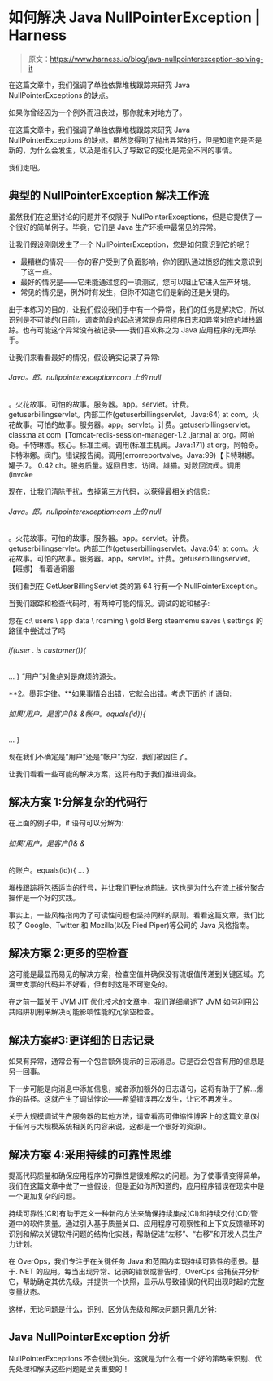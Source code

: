 # 如何解决 Java NullPointerException | Harness

> 原文：<https://www.harness.io/blog/java-nullpointerexception-solving-it>

在这篇文章中，我们强调了单独依靠堆栈跟踪来研究 Java NullPointerExceptions 的缺点。

如果你曾经因为一个例外而沮丧过，那你就来对地方了。

在这篇文章中，我们强调了单独依靠堆栈跟踪来研究 Java NullPointerExceptions 的缺点。虽然您得到了抛出异常的行，但是知道它是否是新的，为什么会发生，以及是谁引入了导致它的变化是完全不同的事情。

我们走吧。

## 典型的 NullPointerException 解决工作流

虽然我们在这里讨论的问题并不仅限于 NullPointerExceptions，但是它提供了一个很好的简单例子。毕竟，它们是 Java 生产环境中最常见的异常。

让我们假设刚刚发生了一个 NullPointerException，您是如何意识到它的呢？

*   最糟糕的情况——你的客户受到了负面影响，你的团队通过愤怒的推文意识到了这一点。
*   最好的情况是——它未能通过您的一项测试，您可以阻止它进入生产环境。
*   常见的情况是，例外时有发生，但你不知道它们是新的还是关键的。

出于本练习的目的，让我们假设我们手中有一个异常，我们的任务是解决它，所以识别是不可能的(目前)。调查阶段的起点通常是应用程序日志和异常对应的堆栈跟踪。也有可能这个异常没有被记录——我们喜欢称之为 Java 应用程序的无声杀手。

让我们来看看最好的情况，假设确实记录了异常:

###### Java。郎。nullpointerexception:com 上的 null
。火花故事。可怕的故事。服务器。app。servlet。计费。getuserbillingservlet。内部工作(getuserbillingservlet。Java:64)
at com。火花故事。可怕的故事。服务器。app。servlet。计费。getuserbillingservlet。class:na
at com【Tomcat-redis-session-manager-1.2 .jar:na]
at org。阿帕奇。卡特琳娜。核心。标准主阀。调用(标准主机阀。Java:171)
at org。阿帕奇。卡特琳娜。阀门。错误报告阀。调用(errorreportvalve。Java:99)【卡特琳娜。罐子:7。
0.42 ch。服务质量。返回日志。访问。雄猫。对数回流阀。调用(invoke

现在，让我们清除干扰，去掉第三方代码，以获得最相关的信息:

###### Java。郎。nullpointerexception:com 上的 null
。火花故事。可怕的故事。服务器。app。servlet。计费。getuserbillingservlet。内部工作(getuserbillingservlet。Java:64)
at com。火花故事。可怕的故事。服务器。app。servlet。计费。getuserbillingservlet。【班娜】
看着通讯器

我们看到在 GetUserBillingServlet 类的第 64 行有一个 NullPointerException。

当我们跟踪和检查代码时，有两种可能的情况。调试的蛇和梯子:

您在 c:\ users \ app data \ roaming \ gold Berg steamemu saves \ settings 的路径中尝试过了吗

###### if(user . is customer()){
…
}
“用户”对象绝对是麻烦的源头。

**2。墨菲定律。**如果事情会出错，它就会出错。考虑下面的 if 语句:

###### 如果(用户。是客户()& &帐户。equals(id)){
...
}

现在我们不确定是“用户”还是“帐户”为空，我们被困住了。

让我们看看一些可能的解决方案，这将有助于我们推进调查。

## 解决方案 1:分解复杂的代码行

在上面的例子中，if 语句可以分解为:

###### 如果(用户。是客户()& &
的账户。equals(id)){
...
}

堆栈跟踪将包括适当的行号，并让我们更快地前进。这也是为什么在流上拆分聚合操作是一个好的实践。

事实上，一些风格指南为了可读性问题也坚持同样的原则。看看这篇文章，我们比较了 Google、Twitter 和 Mozilla(以及 Pied Piper)等公司的 Java 风格指南。

## 解决方案 2:更多的空检查

这可能是最显而易见的解决方案，检查空值并确保没有流氓值传递到关键区域。充满空支票的代码并不好看，但有时这是不可避免的。

在之前一篇关于 JVM JIT 优化技术的文章中，我们详细阐述了 JVM 如何利用公共陷阱机制来解决可能影响性能的冗余空检查。

## 解决方案#3:更详细的日志记录

如果有异常，通常会有一个包含额外提示的日志消息。它是否会包含有用的信息是另一回事。

下一步可能是向消息中添加信息，或者添加额外的日志语句，这将有助于了解…爆炸的路径。这就产生了调试悖论——希望错误再次发生，让它不再发生。

关于大规模调试生产服务器的其他方法，请查看高可伸缩性博客上的这篇文章(对于任何与大规模系统相关的内容来说，这都是一个很好的资源)。

## 解决方案 4:采用持续的可靠性思维

提高代码质量和确保应用程序的可靠性是很难解决的问题。为了使事情变得简单，我们在这篇文章中做了一些假设，但是正如你所知道的，应用程序错误在现实中是一个更加复杂的问题。

持续可靠性(CR)有助于定义一种新的方法来确保持续集成(CI)和持续交付(CD)管道中的软件质量。通过引入基于质量关口、应用程序可观察性和上下文反馈循环的识别和解决关键软件问题的结构化实践，帮助促进“左移”、“右移”和开发人员生产力计划。

在 OverOps，我们专注于在关键任务 Java 和范围内实现持续可靠性的愿景。基于. NET 的应用。每当出现异常、记录的错误或警告时，OverOps 会捕获并分析它，帮助确定其优先级，并提供一个快照，显示从导致错误的代码出现时起的完整变量状态。

这样，无论问题是什么，识别、区分优先级和解决问题只需几分钟:

## Java NullPointerException 分析

NullPointerExceptions 不会很快消失。这就是为什么有一个好的策略来识别、优先处理和解决这些问题是至关重要的！